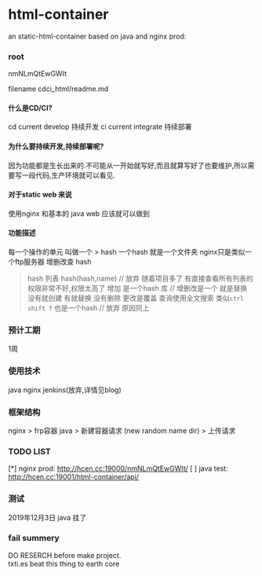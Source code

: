 # html-container
an static-html-container based on java and nginx  prod: 

### root
nmNLmQtEwGWIt

filename cdci_html/readme.md


#### 什么是CD/CI?
cd current develop 持续开发
ci current integrate 持续部署

#### 为什么要持续开发,持续部署呢?
因为功能都是生长出来的.不可能从一开始就写好,而且就算写好了也要维护,所以需要写一段代码,生产环境就可以看见.

#### 对于static web 来说
使用nginx 和基本的 java web 应该就可以做到

#### 功能描述
每一个操作的单元 叫做一个
    > hash
一个hash 就是一个文件夹
nginx只是类似一个ftp服务器
增删改查 hash
 > hash 列表  hash(hash,name)    // 放弃  随着项目多了 有直接查看所有列表的权限非常不好,权限太高了
 > 增加 是一个hash 库    // 增删改是一个 就是替换  没有就创建  有就替换
 > 没有删除
 > 更改是覆盖
 > 查询使用全文搜索 类似`ctrl shift f`   也是一个hash  // 放弃 原因同上


### 预计工期 
1周  
### 使用技术 
java nginx jenkins(放弃,详情见blog) 

### 框架结构
nginx
    > frp容器
java 
    > 新建容器请求  (new random name dir)
    > 上传请求 

### TODO LIST
[*]  nginx   prod: http://hcen.cc:19000/nmNLmQtEwGWIt/
[ ]  java    test: http://hcen.cc:19001/html-container/api/

### 测试
2019年12月3日 java 挂了  

### fail summery   
DO RESERCH before make project.  
txti.es beat this thing to earth core  
